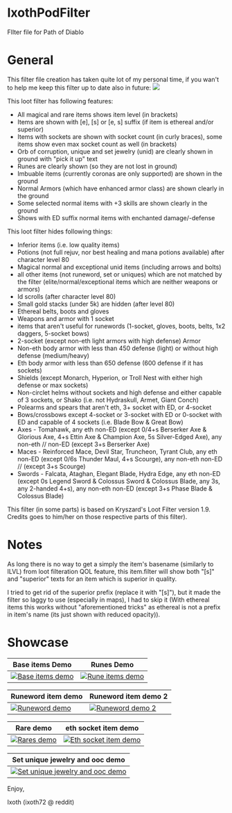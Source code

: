 # IxothPodFilter
FIlter file for Path of Diablo

# General

This filter file creation has taken quite lot of my personal time, if you wan't to help me keep this filter up to date also in future: 
<a href="https://www.paypal.com/cgi-bin/webscr?cmd=_donations&business=arsi.rantala@kolumbus.fi&lc=US&item_name=
ixoth_pod_item_filter&no_note=0&cn=&currency_code=EUR&bn=PP-DonationsBF:btn_donateCC_LG.gif:NonHosted"><img src="https://www.paypalobjects.com/en_US/i/btn/btn_donateCC_LG.gif"></a>

This loot filter has following features:

* All magical and rare items shows item level (in brackets)
* Items are shown with [e], [s] or [e, s] suffix (if item is ethereal and/or superior)
* Items with sockets are shown with socket count (in curly braces), some items show even max socket count as well (in brackets)
* Orb of corruption, unique and set jewelry (unid) are clearly shown in ground with "pick it up" text
* Runes are clearly shown (so they are not lost in ground)
* Imbuable items (currently coronas are only supported) are shown in the ground
* Normal Armors (which have enhanced armor class) are shown clearly in the ground
* Some selected normal items with +3 skills are shown clearly in the ground
* Shows with ED suffix normal items with enchanted damage/-defense

This loot filter hides following things:

* Inferior items (i.e. low quality items)
* Potions (not full rejuv, nor best healing and mana potions available) after character level 80
* Magical normal and exceptional unid items (including arrows and bolts)
* all other items (not runeword, set or uniques) which are not matched by the filter (elite/normal/exceptional items which are neither weapons or armors)
* Id scrolls (after character level 80)
* Small gold stacks (under 5k) are hidden (after level 80)
* Ethereal belts, boots and gloves
* Weapons and armor with 1 socket
* items that aren't useful for runewords (1-socket, gloves, boots, belts, 1x2 daggers, 5-socket bows)
* 2-socket (except non-eth light armors with high defense) Armor
* Non-eth body armor with less than 450 defense (light) or without high defense (medium/heavy)
* Eth body armor with less than 650 defense (600 defense if it has sockets)
* Shields (except Monarch, Hyperion, or Troll Nest with either high defense or max sockets)
* Non-circlet helms without sockets and high defense and either capable of 3 sockets, or Shako (i.e. not Hydraskull, Armet, Giant Conch)
* Polearms and spears that aren't eth, 3+ socket with ED, or 4-socket
* Bows/crossbows except 4-socket or 3-socket with ED or 0-socket with ED and capable of 4 sockets (i.e. Blade Bow & Great Bow)
* Axes - Tomahawk, any eth non-ED (except 0/4+s Berserker Axe & Glorious Axe, 4+s Ettin Axe & Champion Axe, 5s Silver-Edged Axe), any non-eth // non-ED (except 3+s Berserker Axe)
* Maces - Reinforced Mace, Devil Star, Truncheon, Tyrant Club, any eth non-ED (except 0/6s Thunder Maul, 4+s Scourge), any non-eth non-ED // (except 3+s Scourge)
* Swords - Falcata, Ataghan, Elegant Blade, Hydra Edge, any eth non-ED (except 0s Legend Sword & Colossus Sword & Colossus Blade, any 3s, any 2-handed 4+s), any non-eth non-ED (except 3+s Phase Blade & Colossus Blade)

This filter (in some parts) is based on Kryszard's Loot Filter version 1.9. Credits goes to him/her on those respective parts of this filter).

# Notes

As long there is no way to get a simply the item's basename (similarly to ILVL) from loot filteration QOL feature, this item.filter will show both "[s]" and "superior" texts for an item which is superior in quality.

I tried to get rid of the superior prefix (replace it with "[s]"), but it made the filter so laggy to use (especially in maps), I had to skip it (With ethereal items this works without "aforementioned tricks" as ethereal is not a prefix in item's name (its just shown with reduced opacity)).

# Showcase

| Base items Demo      | Runes Demo      |
|------------|-------------|
| <a href="../newmedia/bases_demo.png?raw=true"><img src="../newmedia/bases_demo_small.png?raw=true" alt="Base items demo"></a> | <a href="../newmedia/rune_demo.png?raw=true"><img src="../newmedia/rune_demo_small.png?raw=true" alt="Rune items demo"></a>

| Runeword item demo      | Runeword item demo 2      |
|------------|-------------|
| <a href="../newmedia/rw_demo.png?raw=true"><img src="../newmedia/rw_demo_small.png?raw=true" alt="Runeword demo"></a> | <a href="../newmedia/rw_demo2.png?raw=true"><img src="../newmedia/rw_demo2_small.png?raw=true" alt="Runeword demo 2"></a>

| Rare demo      | eth socket item demo      |
|------------|-------------|
| <a href="../newmedia/rares.png?raw=true"><img src="../newmedia/rares_small.png?raw=true" alt="Rares demo"></a> | <a href="../newmedia/socket_eth_demo.png?raw=true"><img src="../newmedia/socket_eth_demo_small.png?raw=true" alt="Eth socket item demo"></a>

| Set unique jewelry and ooc demo      |
|------------|
| <a href="../newmedia/set_unique_jewelry_and_ooc_demo.png?raw=true"><img src="../newmedia/set_unique_jewelry_and_ooc_demo_small.png?raw=true" alt="Set unique jewelry and ooc demo"></a>

Enjoy,

Ixoth (ixoth72 @ reddit)
